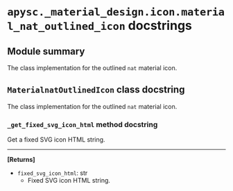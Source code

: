 # `apysc._material_design.icon.material_nat_outlined_icon` docstrings

## Module summary

The class implementation for the outlined `nat` material icon.

## `MaterialnatOutlinedIcon` class docstring

The class implementation for the outlined `nat` material icon.

### `_get_fixed_svg_icon_html` method docstring

Get a fixed SVG icon HTML string.<hr>

**[Returns]**

- `fixed_svg_icon_html`: str
  - Fixed SVG icon HTML string.